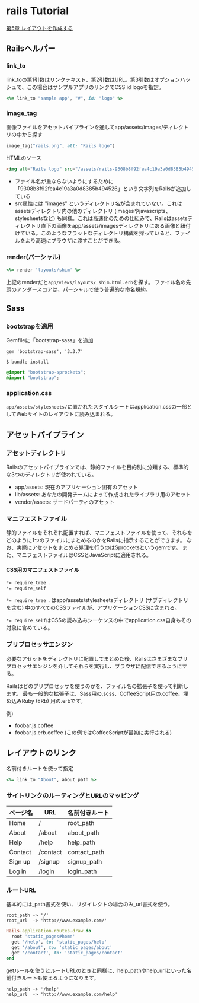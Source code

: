 # rails Tutorial

[第5章 レイアウトを作成する](https://railstutorial.jp/chapters/filling_in_the_layout?version=5.1#cha-filling_in_the_layout)

## Railsヘルパー

### link_to

link_toの第1引数はリンクテキスト、第2引数はURL。第3引数はオプションハッシュで、この場合はサンプルアプリのリンクでCSS id logoを指定。

``` ruby
<%= link_to "sample app", "#", id: "logo" %>
```

### image_tag

画像ファイルをアセットパイプラインを通してapp/assets/images/ディレクトリの中から探す

``` ruby
image_tag("rails.png", alt: "Rails logo")
```

HTMLのソース

``` html
<img alt="Rails logo" src="/assets/rails-9308b8f92fea4c19a3a0d8385b494526.png" />
```

 - ファイル名が重ならないようにするために「9308b8f92fea4c19a3a0d8385b494526」という文字列をRailsが追加している
 - src属性には "images" というディレクトリ名が含まれていない。これはassetsディレクトリ内の他のディレクトリ (imagesやjavascripts、stylesheetsなど) も同様。これは高速化のための仕組みで、Railsはassetsディレクトリ直下の画像をapp/assets/imagesディレクトリにある画像と紐付けている。このようなフラットなディレクトリ構成を採っていると、ファイルをより高速にブラウザに渡すことができる。

### render(パーシャル)

``` ruby
<%= render 'layouts/shim' %>
```

上記のrenderだと```app/views/layouts/_shim.html.erb```を探す。
ファイル名の先頭のアンダースコアは、パーシャルで使う普遍的な命名規約。

## Sass

### bootstrapを適用

Gemfileに「bootstrap-sass」を追加

``` ruby:Gemfile
gem 'bootstrap-sass', '3.3.7'
```

``` terminal
$ bundle install
```

``` css:app/assets/stylesheets/custom.scss
@import "bootstrap-sprockets";
@import "bootstrap";
```

### application.css

```app/assets/stylesheets/```に置かれたスタイルシートはapplication.cssの一部としてWebサイトのレイアウトに読み込まれる。

## アセットパイプライン

### アセットディレクトリ

Railsのアセットパイプラインでは、静的ファイルを目的別に分類する、標準的な3つのディレクトリが使われている。

- app/assets: 現在のアプリケーション固有のアセット
- lib/assets: あなたの開発チームによって作成されたライブラリ用のアセット
- vendor/assets: サードパーティのアセット

### マニフェストファイル

静的ファイルをそれぞれ配置すれば、マニフェストファイルを使って、それらをどのように1つのファイルにまとめるのかをRailsに指示することができます。
なお、実際にアセットをまとめる処理を行うのはSprocketsというgemです。
また、マニフェストファイルはCSSとJavaScriptに適用される。

#### CSS用のマニフェストファイル

```css:app/assets/stylesheets/application.css
*= require_tree .
*= require_self
```

```*= require_tree .```はapp/assets/stylesheetsディレクトリ (サブディレクトリを含む) 中のすべてのCSSファイルが、アプリケーションCSSに含まれる。

```*= require_self```はCSSの読み込みシーケンスの中でapplication.css自身もその対象に含めている。

### プリプロセッサエンジン

必要なアセットをディレクトリに配置してまとめた後、Railsはさまざまなプリプロセッサエンジンを介してそれらを実行し、ブラウザに配信できるようにする。

Railsはどのプリプロセッサを使うのかを、ファイル名の拡張子を使って判断します。
最も一般的な拡張子は、Sass用の.scss、CoffeeScript用の.coffee、埋め込みRuby (ERb) 用の.erbです。

例)

- foobar.js.coffee
- foobar.js.erb.coffee (この例ではCoffeeScriptが最初に実行される)

## レイアウトのリンク

名前付きルートを使って指定

``` ruby
<%= link_to "About", about_path %>
```

### サイトリンクのルーティングとURLのマッピング

| ページ名 | URL | 名前付きルート |
----|----|----
|Home|/|root_path|
|About|/about|about_path|
|Help|/help|help_path|
|Contact|/contact|contact_path|
|Sign up|/signup|signup_path|
|Log in|/login|login_path|

### ルートURL

基本的には_path書式を使い、リダイレクトの場合のみ_url書式を使う。

```
root_path -> '/'
root_url  -> 'http://www.example.com/'
```

```ruby:config/routes.rb
Rails.application.routes.draw do
  root 'static_pages#home'
  get '/help', to: 'static_pages/help'
  get '/about', to: 'static_pages/about'
  get '/contact', to: 'static_pages/contact'
end
```

getルールを使うとルートURLのときと同様に、help_pathやhelp_urlといった名前付きルートも使えるようになります。

```
help_path -> '/help'
help_url  -> 'http://www.example.com/help'
```
